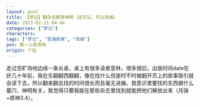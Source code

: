 ```yaml
---
layout: post
title: 【梦记】翻杂志解放神明（还可以，可以改编）
date: 2023-02-21 04:44
categories: ["梦记"]
characters: 
tags: ["梦记", "普通故事", "改编"]
pov: 第一人称视角
origin: 个站
---
```


走过空旷场地边缘一条长桌，桌上有很多读者意林，很多很旧，出版时间date在好几十年前，我在东翻翻西翻翻，像在找什么但是时不时被翻开页上的故事吸引就会读下去，所以翻来翻去找的时间很长而且毫无进展。我意识里要找的东西跟什么墓穴、神明有关，我觉得只要我能在那些杂志里找到就能把他们解放出来（月骑+原神3.4）。
